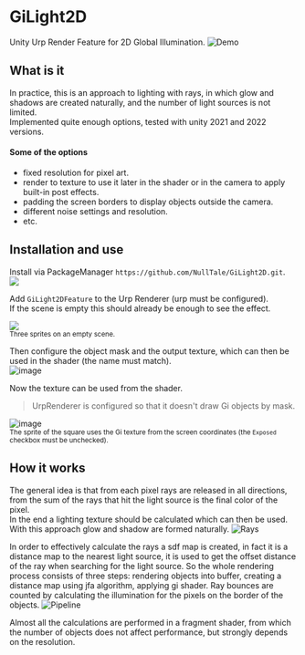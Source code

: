 # GiLight2D

Unity Urp Render Feature for 2D Global Illumination.
![Demo](https://user-images.githubusercontent.com/1497430/214528293-1d6d2dbd-0a54-4816-ab32-c08d22e981f5.gif)

## What is it
In practice, this is an approach to lighting with rays, in which glow and shadows are created naturally, and the number of light sources is not limited.<br>
Implemented quite enough options, tested with unity 2021 and 2022 versions.<br>

#### Some of the options
* fixed resolution for pixel art.
* render to texture to use it later in the shader or in the camera to apply built-in post effects.
* padding the screen borders to display objects outside the camera.
* different noise settings and resolution.
* etc.


## Installation and use
Install via PackageManager `https://github.com/NullTale/GiLight2D.git`. <br>
<img src="https://user-images.githubusercontent.com/1497430/213906801-7cab3334-5626-46b8-9966-d5c0b6107edc.png">

Add `GiLight2DFeature` to the Urp Renderer (urp must be configured).<br>
If the scene is empty this should already be enough to see the effect.

<img src="https://user-images.githubusercontent.com/1497430/213907330-64d37b07-2833-4f8e-8b62-88455c05d604.png"><br>
<sup>Three sprites on an empty scene.</sup>

Then configure the object mask and the output texture, which can then be used in the shader (the name must match).<br>
![image](https://user-images.githubusercontent.com/1497430/213999888-f368c057-cbd9-4af2-ac4e-bc745f692033.png)

Now the texture can be used from the shader.<br> 
> UrpRenderer is configured so that it doesn't draw Gi objects by mask.

![image](https://user-images.githubusercontent.com/1497430/213909802-45824d6d-7307-416f-b6f9-caebc7f45032.png)<br>
<sup>The sprite of the square uses the Gi texture from the screen coordinates (the `Exposed` checkbox must be unchecked).</sup>

## How it works
The general idea is that from each pixel rays are released in all directions, from the sum of the rays that hit the light source is the final color of the pixel.<Br> In the end a lighting texture should be calculated which can then be used.<Br> With this approach glow and shadow are formed naturally.
![Rays](https://user-images.githubusercontent.com/1497430/214540599-eb907420-0655-4029-b54e-3484a69e4b31.gif)


In order to effectively calculate the rays a sdf map is created, in fact it is a distance map to the nearest light source, it is used to get the offset distance of the ray when searching for the light source.
So the whole rendering process consists of three steps: rendering objects into buffer, creating a distance map using jfa algorithm, applying gi shader.
Ray bounces are counted by calculating the illumination for the pixels on the border of the objects.
![Pipeline](https://user-images.githubusercontent.com/1497430/214540624-e9e66d99-6076-4345-9e2b-1996050e594f.gif)

Almost all the calculations are performed in a fragment shader, from which the number of objects does not affect performance, but strongly depends on the resolution.